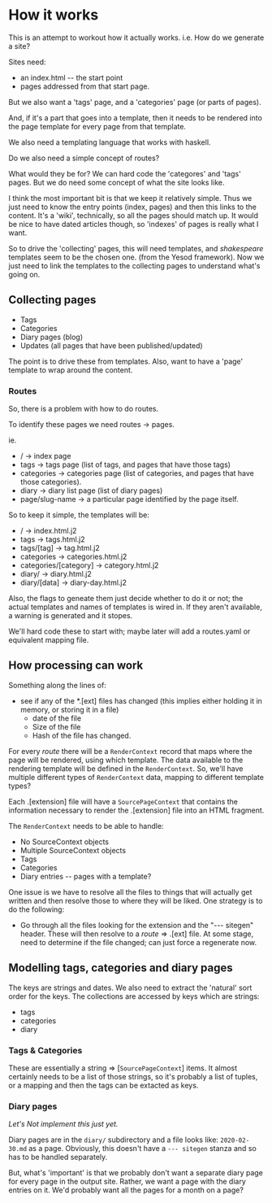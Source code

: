 # How it works

This is an attempt to workout how it actually works.  i.e. How do we generate
a site?

Sites need:

 - an index.html -- the start point
 - pages addressed from that start page.

But we also want a 'tags' page, and a 'categories' page (or parts of pages).

And, if it's a part that goes into a template, then it needs to be rendered
into the page template for every page from that template.

We also need a templating language that works with haskell.

Do we also need a simple concept of routes?

What would they be for?  We can hard code the 'categores' and 'tags' pages.
But we do need some concept of what the site looks like.

I think the most important bit is that we keep it relatively simple.  Thus we
just need to know the entry points (index, pages) and then this links to the
content.  It's a 'wiki', technically, so all the pages should match up.  It
would be nice to have dated articles though, so 'indexes' of pages is really
what I want.

So to drive the 'collecting' pages, this will need templates, and *shakespeare*
templates seem to be the chosen one.  (from the Yesod framework).  Now we just
need to link the templates to the collecting pages to understand what's going
on.

## Collecting pages

- Tags
- Categories
- Diary pages (blog)
- Updates (all pages that have been published/updated)

The point is to drive these from templates.  Also, want to have a 'page'
template to wrap around the content.

### Routes

So, there is a problem with how to do routes.

To identify these pages we need routes -> pages.

ie.

- / -> index page
- tags -> tags page (list of tags, and pages that have those tags)
- categories -> categories page (list of categories, and pages that have those
  categories).
- diary -> diary list page (list of diary pages)
- page/slug-name -> a particular page identified by the page itself.

So to keep it simple, the templates will be:

- / -> index.html.j2
- tags -> tags.html.j2
- tags/[tag] -> tag.html.j2
- categories -> categories.html.j2
- categories/[category] -> category.html.j2
- diary/ -> diary.html.j2
- diary/[data] -> diary-day.html.j2

Also, the flags to geneate them just decide whether to do it or not; the actual
templates and names of templates is wired in.  If they aren't available,
a warning is generated and it stopes.

We'll hard code these to start with; maybe later will add a routes.yaml or
equivalent mapping file.

## How processing can work

Something along the lines of:

* see if any of the *.[ext] files has changed (this implies either holding it
  in memory, or storing it in a file)
  * date of the file
  * Size of the file
  * Hash of the file has changed.

For every *route* there will be a `RenderContext` record that maps where the
page will be rendered, using which template.  The data available to the
rendering template will be defined in the `RenderContext`.  So, we'll have
multiple different types of `RenderContext` data, mapping to different template
types?

Each .[extension] file will have a `SourcePageContext` that contains the
information necessary to render the .[extension] file into an HTML fragment.

The `RenderContext` needs to be able to handle:

 - No SourceContext objects
 - Multiple SourceContext objects
 - Tags
 - Categories
 - Diary entries  -- pages with a template?

One issue is we have to resolve all the files to things that will actually get
written and then resolve those to where they will be liked. One strategy is to
do the following:

 - Go through all the files looking for the extension and the "--- sitegen"
   header. These will then resolve to a *route* => .[ext] file.  At some stage,
   need to determine if the file changed; can just force a regenerate now.

## Modelling tags, categories and diary pages

The keys are strings and dates.  We also need to extract the 'natural' sort
order for the keys.  The collections are accessed by keys which are strings:

 - tags
 - categories
 - diary

### Tags & Categories

These are essentially a string => [`SourcePageContext`] items.  It almost
certainly needs to be a list of those strings, so it's probably a list of
tuples, or a mapping and then the tags can be extacted as keys.

### Diary pages

*Let's Not implement this just yet.*

Diary pages are in the `diary/` subdirectory and a file looks like:
`2020-02-30.md` as a page.  Obviously, this doesn't have a `--- sitegen` stanza
and so has to be handled separately.

But, what's 'important' is that we probably don't want a separate diary page
for every page in the output site.  Rather, we want a page with the diary
entries on it.  We'd probably want all the pages for a month on a page?
